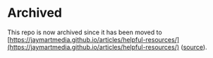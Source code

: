 # Archived

This repo is now archived since it has been moved to [https://jaymartmedia.github.io/articles/helpful-resources/](https://jaymartmedia.github.io/articles/helpful-resources/) ([source](https://github.com/JayMartMedia/jaymartmedia.github.io/tree/main/docs/helpful-resources)).

<!--# Helpful Resources

A list of resources I have found helpful!

## [Encryption](./encryption.md)

A list of encryption topics such as RSA, Diffie-Hellman, AES, TLS and more. Lots of videos from Computerphile!

## [Kafka](./kafka.md)

An overview of the Apache Kafka message queue 

## [Networking](./networking.md)

An overview of networking topics including the OSI model

## [Site Reliability Engineering Career](./site-reliability-engineering.md)

A write up of my impression of the SRE role. Note that this is my outside impression since I am a software developer, not actually an SRE.

## [Software Development Recommended Practices](./software-development-recommended-practices.md)

A list of practices that may help to improve your team and make your life easier

## [Quality YouTube Channels](./youtube-channels.md)

A list of quality YouTube channels around the computer science industry and general CS topics-->
